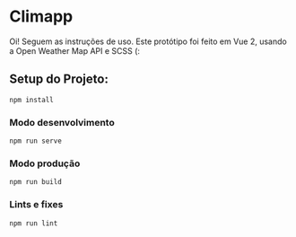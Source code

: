 # Climapp

Oi! Seguem as instruções de uso. Este protótipo foi feito em Vue 2, usando a 
Open Weather Map API e SCSS (:

## Setup do Projeto:
```
npm install
```

### Modo desenvolvimento
```
npm run serve
```

### Modo produção
```
npm run build
```

### Lints e fixes
```
npm run lint
```

